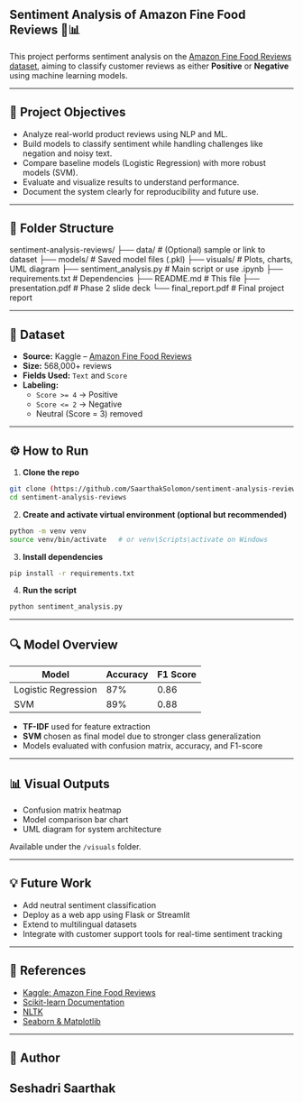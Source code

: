 ## Sentiment Analysis of Amazon Fine Food Reviews 🛒📊

This project performs sentiment analysis on the [Amazon Fine Food Reviews dataset](https://www.kaggle.com/datasets/snap/amazon-fine-food-reviews), aiming to classify customer reviews as either **Positive** or **Negative** using machine learning models.

---

## 📌 Project Objectives

- Analyze real-world product reviews using NLP and ML.
- Build models to classify sentiment while handling challenges like negation and noisy text.
- Compare baseline models (Logistic Regression) with more robust models (SVM).
- Evaluate and visualize results to understand performance.
- Document the system clearly for reproducibility and future use.

---

## 📁 Folder Structure

sentiment-analysis-reviews/
├── data/                    # (Optional) sample or link to dataset
├── models/                  # Saved model files (.pkl)
├── visuals/                 # Plots, charts, UML diagram
├── sentiment_analysis.py    # Main script or use .ipynb
├── requirements.txt         # Dependencies
├── README.md                # This file
├── presentation.pdf         # Phase 2 slide deck
└── final_report.pdf         # Final project report

---

## 🧠 Dataset

- **Source:** Kaggle – [Amazon Fine Food Reviews](https://www.kaggle.com/datasets/snap/amazon-fine-food-reviews)
- **Size:** 568,000+ reviews
- **Fields Used:** `Text` and `Score`
- **Labeling:**  
  - `Score >= 4` → Positive  
  - `Score <= 2` → Negative  
  - Neutral (Score = 3) removed

---

## ⚙️ How to Run

1. **Clone the repo**
```bash
git clone (https://github.com/SaarthakSolomon/sentiment-analysis-reviews)
cd sentiment-analysis-reviews
```

2. **Create and activate virtual environment (optional but recommended)**
```bash
python -m venv venv
source venv/bin/activate   # or venv\Scripts\activate on Windows
```

3. **Install dependencies**
```bash
pip install -r requirements.txt
```

4. **Run the script**
```bash
python sentiment_analysis.py
```

---

## 🔍 Model Overview

| Model                | Accuracy | F1 Score |
|---------------------|----------|----------|
| Logistic Regression | 87%      | 0.86     |
| SVM                 | 89%      | 0.88     |

- **TF-IDF** used for feature extraction
- **SVM** chosen as final model due to stronger class generalization
- Models evaluated with confusion matrix, accuracy, and F1-score

---

## 📊 Visual Outputs

- Confusion matrix heatmap
- Model comparison bar chart
- UML diagram for system architecture

Available under the `/visuals` folder.

---

## 💡 Future Work

- Add neutral sentiment classification
- Deploy as a web app using Flask or Streamlit
- Extend to multilingual datasets
- Integrate with customer support tools for real-time sentiment tracking

---

## 📌 References

- [Kaggle: Amazon Fine Food Reviews](https://www.kaggle.com/datasets/snap/amazon-fine-food-reviews)
- [Scikit-learn Documentation](https://scikit-learn.org/)
- [NLTK](https://www.nltk.org/)
- [Seaborn & Matplotlib](https://matplotlib.org/)

---

## 🧠 Author
**Seshadri Saarthak**  
---

```

